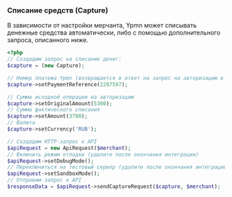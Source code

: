 ### Списание средств (Capture)
В зависимости от настройки мерчанта, Ypmn может списывать денежные средства автоматически, либо с помощью дополнительного запроса, описанного ниже.
```php
<?php
// Создадим запрос на списание денег:
$capture = (new Capture);

// Номер платежа Ypmn (возвращается в ответ на запрос на авторизацию в JSON Response)
$capture->setPaymentReference(2297597);

// Cумма исходной операции на авторизацию
$capture->setOriginalAmount(5300);
// Cумма фактического списания
$capture->setAmount(3700);
// Валюта
$capture->setCurrency('RUB');

// Создадим HTTP-запрос к API
$apiRequest = new ApiRequest($merchant);
// Включить режим отладки (удалите после окончания интеграции)
$apiRequest->setDebugMode();
// Переключиться на тестовый сервер (удалите после окончания интеграции)
$apiRequest->setSandboxMode();
// Отправим запрос к API
$responseData = $apiRequest->sendCaptureRequest($capture, $merchant);

```
